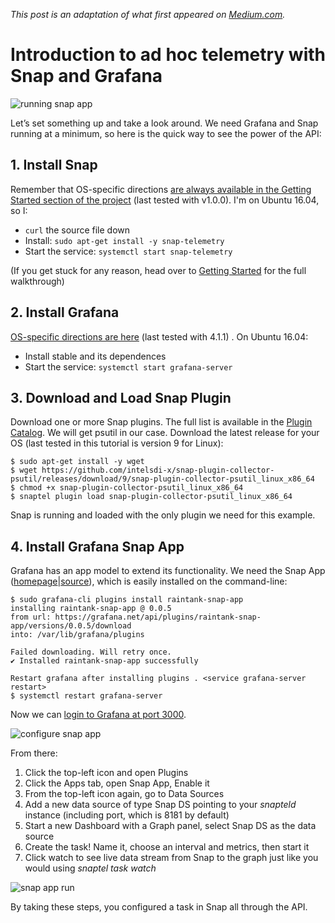 *This post is an adaptation of what first appeared on  [Medium.com](https://medium.com/@mjbrender/introduction-to-ad-hoc-telemetry-with-snap-and-grafana-d410d71ade5c#.gqmfafi2s).*

# Introduction to ad hoc telemetry with Snap and Grafana

![running snap app](https://cloud.githubusercontent.com/assets/1744971/22168317/c3689a74-df20-11e6-9af7-dd5c95b7191b.gif)

Let’s set something up and take a look around. We need Grafana and Snap running at a minimum, so here is the quick way to see the power of the API:

## 1. Install Snap
Remember that OS-specific directions [are always available in the Getting Started section of the project](https://github.com/intelsdi-x/snap#getting-started) (last tested with v1.0.0). I'm on Ubuntu 16.04, so I:
  * `curl` the source file down
  * Install: `sudo apt-get install -y snap-telemetry`
  * Start the service: `systemctl start snap-telemetry`

(If you get stuck for any reason, head over to [Getting Started](https://github.com/intelsdi-x/snap#getting-started) for the full walkthrough)

## 2. Install Grafana
[OS-specific directions are here](http://docs.grafana.org/installation/) (last tested with 4.1.1) . On Ubuntu 16.04:
  * Install stable and its dependences
  * Start the service: `systemctl start grafana-server`

## 3. Download and Load Snap Plugin

Download one or more Snap plugins. The full list is available in the [Plugin Catalog](https://github.com/intelsdi-x/snap/blob/master/docs/PLUGIN_CATALOG.md). We will get psutil in our case. Download the latest release for your OS (last tested in this tutorial is version 9 for Linux):

```
$ sudo apt-get install -y wget
$ wget https://github.com/intelsdi-x/snap-plugin-collector-psutil/releases/download/9/snap-plugin-collector-psutil_linux_x86_64
$ chmod +x snap-plugin-collector-psutil_linux_x86_64
$ snaptel plugin load snap-plugin-collector-psutil_linux_x86_64
```

Snap is running and loaded with the only plugin we need for this example.

## 4. Install Grafana Snap App

Grafana has an app model to extend its functionality. We need the Snap App
([homepage](https://github.com/raintank/snap-app/)|[source](https://github.com/raintank/snap-app)), which is easily installed on the command-line:

```
$ sudo grafana-cli plugins install raintank-snap-app
installing raintank-snap-app @ 0.0.5
from url: https://grafana.net/api/plugins/raintank-snap-app/versions/0.0.5/download
into: /var/lib/grafana/plugins

Failed downloading. Will retry once.
✔ Installed raintank-snap-app successfully

Restart grafana after installing plugins . <service grafana-server restart>
$ systemctl restart grafana-server
```

Now we can [login to Grafana at port 3000](http://127.0.0.1:3000/). 

![configure snap app](https://cloud.githubusercontent.com/assets/1744971/22168319/c38d350a-df20-11e6-8505-99f1659032a9.gif)

From there:

1.  Click the top-left icon and open Plugins
1.  Click the Apps tab, open Snap App, Enable it
1.  From the top-left icon again, go to Data Sources
1.  Add a new data source of type Snap DS pointing to your *snapteld* instance (including port, which is 8181 by default)
1.  Start a new Dashboard with a Graph panel, select Snap DS as the data source
1.  Create the task! Name it, choose an interval and metrics, then start it
1.  Click watch to see live data stream from Snap to the graph just like you would
using *snaptel task watch*

![snap app run](https://cloud.githubusercontent.com/assets/1744971/22168318/c37de276-df20-11e6-9378-7ec5bf30e608.gif)

By taking these steps, you configured a task in Snap all through the API.